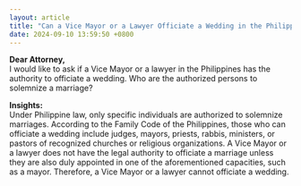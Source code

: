 ```yaml
---
layout: article
title: "Can a Vice Mayor or a Lawyer Officiate a Wedding in the Philippines?"
date: 2024-09-10 13:59:50 +0800
---
```


<p><strong>Dear Attorney,</strong><br>I would like to ask if a Vice Mayor or a lawyer in the Philippines has the authority to officiate a wedding. Who are the authorized persons to solemnize a marriage?</p><p><strong>Insights:</strong><br>Under Philippine law, only specific individuals are authorized to solemnize marriages. According to the Family Code of the Philippines, those who can officiate a wedding include judges, mayors, priests, rabbis, ministers, or pastors of recognized churches or religious organizations. A Vice Mayor or a lawyer does not have the legal authority to officiate a marriage unless they are also duly appointed in one of the aforementioned capacities, such as a mayor. Therefore, a Vice Mayor or a lawyer cannot officiate a wedding.</p>